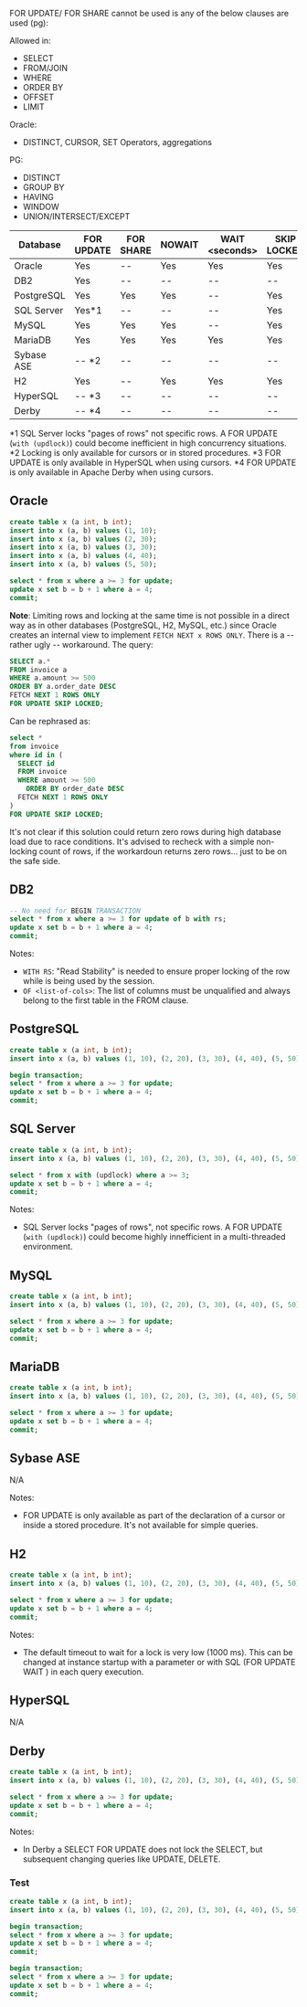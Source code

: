 FOR UPDATE/ FOR SHARE cannot be used is any of the below clauses are used (pg):

Allowed in:

- SELECT
- FROM/JOIN
- WHERE
- ORDER BY
- OFFSET
- LIMIT

Oracle:

- DISTINCT, CURSOR, SET Operators, aggregations

PG:

- DISTINCT                    
- GROUP BY
- HAVING
- WINDOW
- UNION/INTERSECT/EXCEPT

| Database   | FOR UPDATE | FOR SHARE | NOWAIT | WAIT &lt;seconds> | SKIP LOCKED | OF &lt;tables> | OF &lt;columns> |
| ---------- | ---------- | --------- | ------- | ---------- | ----------- | ---------------- | ----------------- |  
| Oracle     | Yes        | --        | Yes     | Yes        | Yes         | --               | Yes               |
| DB2        | Yes        | --        | --      | --         | --          | --               | Yes               |
| PostgreSQL | Yes        | Yes       | Yes     | --         | Yes         | Yes              | --                |
| SQL Server | Yes*1      | --        | --      | --         | Yes         | Yes              | --                |
| MySQL      | Yes        | Yes       | Yes     | --         | Yes         | Yes              | --                |
| MariaDB    | Yes        | Yes       | Yes     | Yes        | Yes         | --               | --                |
| Sybase ASE | -- *2      | --        | --      | --         | --          | --               | --                |
| H2         | Yes        | --        | Yes     | Yes        | Yes         | --               | --                |
| HyperSQL   | -- *3      | --        | --      | --         | --          | --               | --                |
| Derby      | -- *4      | --        | --      | --         | --          | --               | Yes               |

*1 SQL Server locks "pages of rows" not specific rows. A FOR UPDATE (`with (updlock)`) could become inefficient in high concurrency situations.
*2 Locking is only available for cursors or in stored procedures.
*3 FOR UPDATE is only available in HyperSQL when using cursors.
*4 FOR UPDATE is only available in Apache Derby when using cursors.


## Oracle

```sql
create table x (a int, b int);
insert into x (a, b) values (1, 10);
insert into x (a, b) values (2, 30);
insert into x (a, b) values (3, 30);
insert into x (a, b) values (4, 40);
insert into x (a, b) values (5, 50);

select * from x where a >= 3 for update;
update x set b = b + 1 where a = 4;
commit;
```

**Note**: Limiting rows and locking at the same time is not possible in a direct way as in other databases (PostgreSQL, H2, MySQL, etc.) since Oracle
creates an internal view to implement `FETCH NEXT x ROWS ONLY`. There is a -- rather ugly -- workaround. The query:

```sql
SELECT a.*
FROM invoice a
WHERE a.amount >= 500
ORDER BY a.order_date DESC
FETCH NEXT 1 ROWS ONLY
FOR UPDATE SKIP LOCKED;
```

Can be rephrased as:

```sql
select *
from invoice
where id in (
  SELECT id
  FROM invoice
  WHERE amount >= 500
    ORDER BY order_date DESC
  FETCH NEXT 1 ROWS ONLY
)
FOR UPDATE SKIP LOCKED;
```

It's not clear if this solution could return zero rows during high database load due to race conditions. It's advised to recheck with a simple non-locking count
of rows, if the workardoun returns zero rows... just to be on the safe side.


## DB2

```sql
-- No need for BEGIN TRANSACTION
select * from x where a >= 3 for update of b with rs;
update x set b = b + 1 where a = 4;
commit;
```

Notes:
- `WITH RS`: "Read Stability" is needed to ensure proper locking of the row while is being used by the session.
- `OF <list-of-cols>`: The list of columns must be unqualified and always belong to the first table in the FROM clause.

## PostgreSQL

```sql
create table x (a int, b int);
insert into x (a, b) values (1, 10), (2, 20), (3, 30), (4, 40), (5, 50);

begin transaction;
select * from x where a >= 3 for update;
update x set b = b + 1 where a = 4;
commit;
```

## SQL Server

```sql
create table x (a int, b int);
insert into x (a, b) values (1, 10), (2, 20), (3, 30), (4, 40), (5, 50);

select * from x with (updlock) where a >= 3;
update x set b = b + 1 where a = 4;
commit;
```

Notes:
- SQL Server locks "pages of rows", not specific rows. A FOR UPDATE (`with (updlock)`) could become highly innefficient in
a multi-threaded environment.

## MySQL

```sql
create table x (a int, b int);
insert into x (a, b) values (1, 10), (2, 20), (3, 30), (4, 40), (5, 50);

select * from x where a >= 3 for update;
update x set b = b + 1 where a = 4;
commit;
```

## MariaDB

```sql
create table x (a int, b int);
insert into x (a, b) values (1, 10), (2, 20), (3, 30), (4, 40), (5, 50);

select * from x where a >= 3 for update;
update x set b = b + 1 where a = 4;
commit;
```

## Sybase ASE

N/A

Notes:
- FOR UPDATE is only available as part of the declaration of a cursor or inside a stored procedure. It's not available for simple queries. 

## H2

```sql
create table x (a int, b int);
insert into x (a, b) values (1, 10), (2, 20), (3, 30), (4, 40), (5, 50);

select * from x where a >= 3 for update;
update x set b = b + 1 where a = 4;
commit;
```

Notes:
- The default timeout to wait for a lock is very low (1000 ms). This can be changed at instance startup with a parameter or with SQL (FOR UPDATE WAIT <seconds>) in each query execution.


## HyperSQL

N/A

## Derby

```sql
create table x (a int, b int);
insert into x (a, b) values (1, 10), (2, 20), (3, 30), (4, 40), (5, 50);

select * from x where a >= 3 for update;
update x set b = b + 1 where a = 4;
commit;
```

Notes:
- In Derby a SELECT FOR UPDATE does not lock the SELECT, but subsequent changing queries like UPDATE, DELETE.

### Test

```sql
create table x (a int, b int);
insert into x (a, b) values (1, 10), (2, 20), (3, 30), (4, 40), (5, 50);

begin transaction;
select * from x where a >= 3 for update;
update x set b = b + 1 where a = 4;
commit;

begin transaction;
select * from x where a >= 3 for update;
update x set b = b + 1 where a = 4;
commit;
```
